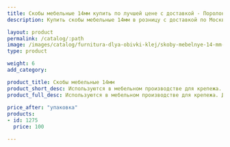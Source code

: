 ```yaml
---
title: Скобы мебельные 14мм купить по лучшей цене с доставкой - Поролоныч
description: Купить скобы мебельные 14мм в розницу с доставкой по Москве в интернет-магазине Поролоныча.

layout: product
permalink: /catalog/:path
image: /images/catalog/furnitura-dlya-obivki-klej/skoby-mebelnye-14-mm-01_1600w.jpg
type: product

weight: 6
add_category: 

product_title: Скобы мебельные 14мм
product_short_desc: Используются в мебельном производстве для крепежа. Длина скобы 14 мм.
product_full_desc: Используются в мебельном производстве для крепежа. Длина скобы 14 мм.
        
price_after: "упаковка"
products:
- id: 1275
  price: 100

---
```

